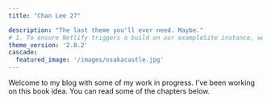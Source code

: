 ```yaml
---
title: "Chan Lee 27"

description: "The last theme you'll ever need. Maybe."
# 1. To ensure Netlify triggers a build on our exampleSite instance, we need to change a file in the exampleSite directory.
theme_version: '2.8.2'
cascade:
  featured_image: '/images/osakacastle.jpg'
---
```

Welcome to my blog with some of my work in progress. I've been working on this book idea. You can read some of the chapters below.
